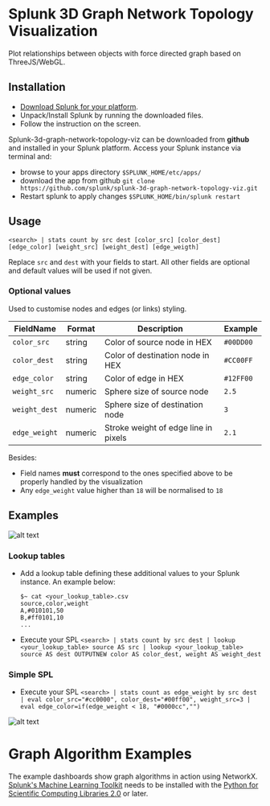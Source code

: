 # Splunk 3D Graph Network Topology Visualization

Plot relationships between objects with force directed graph based on ThreeJS/WebGL.

## Installation

- [Download Splunk for your platform](http://www.splunk.com/download?r=productOverview).
- Unpack/Install Splunk by running the downloaded files.
- Follow the instruction on the screen.

Splunk-3d-graph-network-topology-viz can be downloaded from **github** and installed in your Splunk platform. Access your Splunk instance via terminal and:
- browse to your apps directory `$SPLUNK_HOME/etc/apps/`
- download the app from github `git clone  https://github.com/splunk/splunk-3d-graph-network-topology-viz.git`
- Restart splunk to apply changes `$SPLUNK_HOME/bin/splunk restart`

## Usage
`<search> | stats count by src dest [color_src] [color_dest] [edge_color] [weight_src] [weight_dest] [edge_weigth]`

Replace `src` and `dest` with your fields to start. All other fields are optional and default values will be used if not given.

### Optional values
Used to customise nodes and edges (or links) styling.

| FieldName     | Format  | Description                           | Example   |
|---------------|---------|---------------------------------------|-----------|
| `color_src`   | string  | Color of source node in HEX           | `#00DD00` |
| `color_dest`  | string  | Color of destination node in HEX      | `#CC00FF` |
| `edge_color`  | string  | Color of edge in HEX                  | `#12FF00` |
| `weight_src`  | numeric | Sphere size of source node            | `2.5`     |
| `weight_dest` | numeric | Sphere size of destination node       | `3`       |
| `edge_weight` | numeric | Stroke weight of edge line in pixels  | `2.1`     |

Besides:
* Field names **must** correspond to the ones specified above to be properly handled by the visualization
* Any `edge_weight` value higher than `18` will be normalised to `18`

## Examples
![alt text](splunk-3D-graph-network-topology-viz-screenshot1.png "Screenshot")

### Lookup tables
* Add a lookup table defining these additional values to your Splunk instance. An example below:

    ```
    $~ cat <your_lookup_table>.csv
    source,color,weight
    A,#010101,50
    B,#ff0101,10
    ...
    ```

* Execute your SPL
    `<search> | stats count by src dest | lookup <your_lookup_table> source AS src | lookup <your_lookup_table> source AS dest OUTPUTNEW color AS color_dest, weight AS weight_dest`

### Simple SPL
* Execute your SPL
    `<search> | stats count as edge_weight by src dest | eval color_src="#cc0000", color_dest="#00ff00", weight_src=3 | eval edge_color=if(edge_weight < 18, "#0000cc","")`

![alt text](splunk-3D-graph-network-topology-viz-screenshot2.png "Example of colored nodes generated by simple SPL")

# Graph Algorithm Examples

The example dashboards show graph algorithms in action using NetworkX. [Splunk's Machine Learning Toolkit](https://splunkbase.splunk.com/app/2890) needs to be installed with the [Python for Scientific Computing Libraries 2.0](https://splunkbase.splunk.com/app/2882/) or later.
